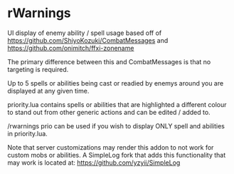 # rWarnings

UI display of enemy ability / spell usage based off of https://github.com/ShiyoKozuki/CombatMessages and https://github.com/onimitch/ffxi-zonename

The primary difference between this and CombatMessages is that no targeting is required.

Up to 5 spells or abilities being cast or readied by enemys around you are displayed at any given time.

priority.lua contains spells or abilities that are highlighted a different colour to stand out from other generic actions and can be edited / added to.

/rwarnings prio can be used if you wish to display ONLY spell and abilities in priority.lua.

Note that server customizations may render this addon to not work for custom mobs or abilities. A SimpleLog fork that adds this functionality that may work is located at: https://github.com/yzyii/SimpleLog
